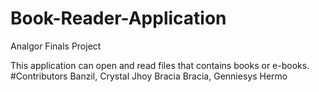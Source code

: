 # Book-Reader-Application
Analgor Finals Project

This application can open and read files that contains books or e-books.
#Contributors
Banzil, Crystal Jhoy Bracia
Bracia, Genniesys Hermo
